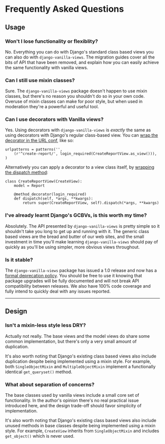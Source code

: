 # Frequently Asked Questions

## Usage

### Won't I lose functionality or flexiblity?

No.  Everything you can do with Django's standard class based views you can also do with `django-vanilla-views`.  The migration guides cover all the bits of API that have been removed, and explain how you can easily achieve the same functionality with vanilla views.

### Can I still use mixin classes?

Sure.  The `django-vanilla-views` package doesn't happen to use mixin classes, but there's no reason you shouldn't do so in your own code.  Overuse of mixin classes can make for poor style, but when used in moderation they're a powerful and useful tool.

### Can I use decorators with Vanilla views?

Yes.  Using decorators with `django-vanilla-views` is *exactly* the same as using decorators with Django's regular class-based view.  You can [wrap the decorator in the URL conf][urlconf-decorators], like so:

    urlpatterns = patterns('',
        (r'^create-report/', login_required(CreateReportView.as_view())),
    )

Alternatively you can apply a decorator to a view class itself, by [wrapping the dispatch method][dispatch-decorators]:

    class CreateReportView(CreateView):
        model = Report

        @method_decorator(login_required)
        def dispatch(self, *args, **kwargs):
            return super(CreateReportView, self).dispatch(*args, **kwargs)


### I've already learnt Django's GCBVs, is this worth my time?

Absolutely.  The API presented by `django-vanilla-views` is pretty simple so it shouldn't take you long to get up and running with it.  The generic class based views are the bread and butter of our web sites, and the small investment in time you'll make learning `django-vanilla-views` should pay of quickly as you'll be using simpler, more obvious views throughout.

### Is it stable?

The `django-vanilla-views` package has issued a 1.0 release and now has a [formal deprecation policy][deprecation-policy].  You should be free to use it knowing that package upgrades will be fully documented and will not break API compatibility between releases.  We also have 100% code coverage and fully intend to quickly deal with any issues reported.

---

## Design

### Isn't a mixin-less style less DRY?

Actually not really.  The base views and the model views do share some common implementation, but there's only a very small amount of duplication.

It's also worth noting that Django's existing class based views also include duplication despite being implemented using a mixin style.  For example, both `SingleObjectMixin` and `MultipleObjectMixin` implement a functionally identical `get_queryset()` method.

### What about separation of concerns?

The base classes used by vanilla views include a small core set of functionality.  In the author's opinion there's no real practical issue introduced here, and the design trade-off should favor simplicity of implementation.

It's also worth noting that Django's existing class based views also include unused methods in base classes despite being implemented using a mixin style.  For example, `CreateView` inherits from `SingleObjectMixin` and includes `get_object()` which is never used.

[urlconf-decorators]: https://docs.djangoproject.com/en/dev/topics/class-based-views/intro/#decorating-in-urlconf
[dispatch-decorators]: https://docs.djangoproject.com/en/dev/topics/class-based-views/intro/#decorating-the-class
[deprecation-policy]: release-notes.md
